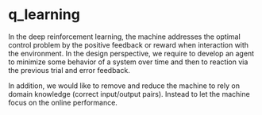 # q_learning

In the deep reinforcement learning, the machine addresses the optimal control problem by the positive feedback or reward when interaction with the environment. In the design perspective, we require to develop an agent to minimize some behavior of a system over time and then to reaction via the previous trial and error feedback.

In addition, we would like to remove and reduce the machine to rely on domain knowledge (correct input/output pairs). Instead to let the machine focus on the online performance.
